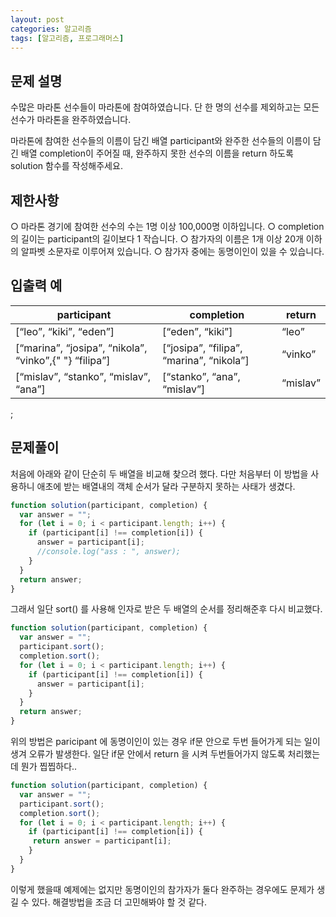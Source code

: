 ```yaml
---
layout: post
categories: 알고리즘
tags: [알고리즘, 프로그래머스]
---
```

## 문제 설명
수많은 마라톤 선수들이 마라톤에 참여하였습니다. 단 한 명의 선수를 제외하고는 모든 선수가 마라톤을 완주하였습니다.

마라톤에 참여한 선수들의 이름이 담긴 배열 participant와 완주한 선수들의 이름이 담긴 배열 completion이 주어질 때, 완주하지 못한 선수의 이름을 return 하도록 solution 함수를 작성해주세요.

## 제한사항
○ 마라톤 경기에 참여한 선수의 수는 1명 이상 100,000명 이하입니다.
○ completion의 길이는 participant의 길이보다 1 작습니다.
○ 참가자의 이름은 1개 이상 20개 이하의 알파벳 소문자로 이루어져 있습니다.
○ 참가자 중에는 동명이인이 있을 수 있습니다.

## 입출력 예

<table class="table">
  <thead>
    <tr>
      <th>participant</th>
      <th>completion</th>
      <th>return</th>
    </tr>
  </thead>
  <tbody>
    <tr>
      <td>
        [<q>leo</q>, <q>kiki</q>, <q>eden</q>]
      </td>
      <td>
        [<q>eden</q>, <q>kiki</q>]
      </td>
      <td>
        <q>leo</q>
      </td>
    </tr>
    <tr>
      <td>
        [<q>marina</q>, <q>josipa</q>, <q>nikola</q>, <q>vinko</q>,{" "}
        <q>filipa</q>]
      </td>
      <td>
        [<q>josipa</q>, <q>filipa</q>, <q>marina</q>, <q>nikola</q>]
      </td>
      <td>
        <q>vinko</q>
      </td>
    </tr>
    <tr>
      <td>
        [<q>mislav</q>, <q>stanko</q>, <q>mislav</q>, <q>ana</q>]
      </td>
      <td>
        [<q>stanko</q>, <q>ana</q>, <q>mislav</q>]
      </td>
      <td>
        <q>mislav</q>
      </td>
    </tr>
  </tbody>
</table>;

## 문제풀이

처음에 아래와 같이 단순히 두 배열을 비교해 찾으려 했다. 다만 처음부터 이 방법을 사용하니 애초에 받는 배열내의 객체 순서가 달라 구분하지 못하는 사태가 생겼다. 

```javascript
function solution(participant, completion) {
  var answer = "";
  for (let i = 0; i < participant.length; i++) {
    if (participant[i] !== completion[i]) {
      answer = participant[i];
      //console.log("ass : ", answer);
    }
  }
  return answer;
}
```

그래서 일단 sort() 를 사용해 인자로 받은 두 배열의 순서를 정리해준후 다시 비교했다. 

```javascript
function solution(participant, completion) {
  var answer = "";
  participant.sort();
  completion.sort();
  for (let i = 0; i < participant.length; i++) {
    if (participant[i] !== completion[i]) {
      answer = participant[i];
    }
  }
  return answer;
}
```

위의 방법은 paricipant 에 동명이인이 있는 경우 if문 안으로 두번 들어가게 되는 일이 생겨 오류가 발생한다.
일단 if문 안에서 return 을 시켜 두번들어가지 않도록 처리했는데 뭔가 찝찝하다..

```javascript
function solution(participant, completion) {
  var answer = "";
  participant.sort();
  completion.sort();
  for (let i = 0; i < participant.length; i++) {
    if (participant[i] !== completion[i]) {
     return answer = participant[i];
    }
  }
}
```

이렇게 했을때 예제에는 없지만 동명이인의 참가자가 둘다 완주하는 경우에도 문제가 생길 수 있다. 해결방법을 조금 더 고민해봐야 할 것 같다.
